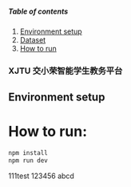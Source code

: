 ##### Table of contents
1. [Environment setup](#environment-setup)
2. [Dataset](#dataset)
3. [How to run](#how-to-run)
### **XJTU 交小荣智能学生教务平台**
## Environment setup

# How to run:
```bash
npm install
npm run dev
```
111test
123456
abcd
